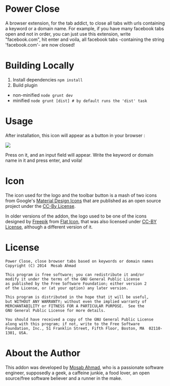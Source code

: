 Power Close
===================
A browser extension, for the tab addict, to close all tabs with urls containing a keyword or a domain name. For example,
if you have many facebook tabs open and not in order, you can just use this extension, write "facebook.com", hit enter and
voila, all facebook tabs -containing the string 'facebook.com'- are now closed!

Building Locally
=================
1. Install dependencies `npm install`
2. Build plugin
 * non-minified `node grunt dev`
 * minified `node grunt [dist] # by default runs the 'dist' task`

Usage
=====
After installation, this icon will appear as a button in your browser :

![](https://raw.githubusercontent.com/mos3abof/firefox-power-close/master/data/icon-64.png)

Press on it, and an input field will appear. Write the keyword or domain name in it and press enter, and voila!

Icon
====
The icon used for the logo and the toolbar button is a mash of two icons from Google's
[Material Design Icons](https://design.google.com/icons/) that are published as an open source project under the
[CC-By License](https://creativecommons.org/licenses/by/4.0/).

In older versions of the addon, the logo used to be one of the icons designed by [Freepik](http://www.freepik.com) from
[Flat Icon](http://www.flaticon.com), that was also licensed under [CC-BY License](http://creativecommons.org/licenses/by/3.0/),
although a different version of it.

License
=======
```
Power Close, close browser tabs based on keywords or domain names
Copyright (C) 2014  Mosab Ahmad

This program is free software; you can redistribute it and/or
modify it under the terms of the GNU General Public License
as published by the Free Software Foundation; either version 2
of the License, or (at your option) any later version.

This program is distributed in the hope that it will be useful,
but WITHOUT ANY WARRANTY; without even the implied warranty of
MERCHANTABILITY or FITNESS FOR A PARTICULAR PURPOSE.  See the
GNU General Public License for more details.

You should have received a copy of the GNU General Public License
along with this program; if not, write to the Free Software
Foundation, Inc., 51 Franklin Street, Fifth Floor, Boston, MA  02110-1301, USA.
```

About the Author
================
This addon was developed by [Mosab Ahmad](http://www.mos3abof.com), who is a
passionate software engineer, supposedly a geek, a caffeine junkie, a food lover,
an open source/free software believer and a runner in the make.
